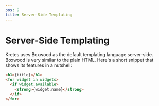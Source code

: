 ```yaml
---
pos: 9
title: Server-Side Templating
---
```


# Server-Side Templating

Kretes uses Boxwood as the default templating language server-side. Boxwood is very similar to the plain HTML. Here's a short snippet that shows its features in a nutshell:

```html
<h1>{title}</h1>
<for widget in widgets>
  <if widget.available>
    <strong>{widget.name}</strong>
  </if>
</for>
```